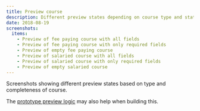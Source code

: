 ```yaml
---
title: Preview course
description: Different preview states depending on course type and state
date: 2018-08-19
screenshots:
  items:
    - Preview of fee paying course with all fields
    - Preview of fee paying course with only required fields
    - Preview of empty fee paying course
    - Preview of salaried course with all fields
    - Preview of salaried course with only required fields
    - Preview of empty salaried course
---
```


Screenshots showing different preview states based on type and completeness of course.

The [prototype preview logic](https://github.com/DFE-Digital/publish-teacher-training-prototype/blob/main/app/views/preview.html) may also help when building this.
